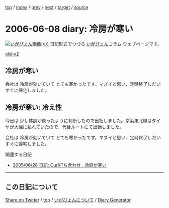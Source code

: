 [top](../index.html) 
 / [index](index.html) 
 / [prev](ig060607.html) 
 / [next](ig060609.html) 
 / [target](https://igapyon.github.io/diary/2006/ig060608.html) 
 / [source](https://github.com/igapyon/diary/blob/gh-pages/2006/ig060608.html.src.md) 

2006-06-08 diary: 冷房が寒い
=====================================================================================================
[![いがぴょん画像(小)](https://igapyon.github.io/diary/images/iga200306s.jpg "いがぴょん")](https://igapyon.github.io/diary/memo/memoigapyon.html) 日記形式でつづる [いがぴょん](https://igapyon.github.io/diary/memo/memoigapyon.html)コラム ウェブページです。

[old-v2](ig060608-orig.html)

## 冷房が寒い

会社は 冷房が効いていて とても寒かったです。マズイと思い、定時終了しだい すぐに帰宅しました。


## 冷房が寒い: 冷え性

今日は 少し体調が戻ったように判断したので出社しました。京浜東北線はダイヤが大幅に乱れていたので、代替ルートにて出勤しました。

会社は 冷房が効いていて とても寒かったです。マズイと思い、定時終了しだい すぐに帰宅しました。

関連する日記

* [2005/06/28 日記: Curl打ち合わせ , 冷房が寒い](../2005/ig050628.html)

----------------------------------------------------------------------------------------------------

## この日記について

[Share on Twitter](https://twitter.com/intent/tweet?hashtags=igapyon%2Cdiary%2C%E3%81%84%E3%81%8C%E3%81%B4%E3%82%87%E3%82%93&text=%E5%86%B7%E6%88%BF%E3%81%8C%E5%AF%92%E3%81%84&url=https%3A%2F%2Figapyon.github.io%2Fdiary%2F2006%2Fig060608.html) / [top](../index.html) / [いがぴょんについて](https://igapyon.github.io/diary/memo/memoigapyon.html) / [Diary Generator](https://github.com/igapyon/igapyonv3)
